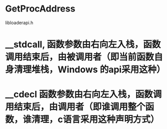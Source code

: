 # GetProcAddress
libloaderapi.h

# __stdcall, 函数参数由右向左入栈，函数调用结束后，由被调用者（即当前函数自身清理堆栈，Windows 的api采用这种）

# __cdecl 函数参数由右向左入栈，函数调用结束后，由调用者（即谁调用整个函数，谁清理，c语言采用这种声明方式）